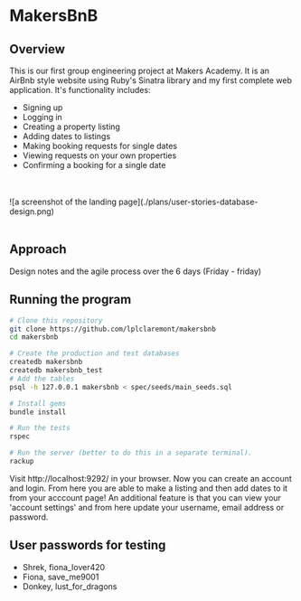 # MakersBnB

## Overview
This is our first group engineering project at Makers Academy. It is an AirBnb style website using Ruby's Sinatra library and my first complete web application.
It's functionality includes:
- Signing up
- Logging in
- Creating a property listing
- Adding dates to listings
- Making booking requests for single dates
- Viewing requests on your own properties
- Confirming a booking for a single date

<br>
<br>
![a screenshot of the landing page](./plans/user-stories-database-design.png)
<br>
<br>

## Approach

Design notes and the agile process over the 6 days (Friday - friday)


## Running the program

```bash
# Clone this repository
git clone https://github.com/lplclaremont/makersbnb
cd makersbnb

# Create the production and test databases
createdb makersbnb
createdb makersbnb_test
# Add the tables
psql -h 127.0.0.1 makersbnb < spec/seeds/main_seeds.sql

# Install gems
bundle install

# Run the tests
rspec

# Run the server (better to do this in a separate terminal).
rackup
```
Visit http://localhost:9292/ in your browser.
Now you can create an account and login. From here you are able to make a listing and then add dates to it from your acccount page! An additional feature is that you can view your 'account settings' and from here update your username, email address or password.

## User passwords for testing
- Shrek, fiona_lover420
- Fiona, save_me9001
- Donkey, lust_for_dragons
